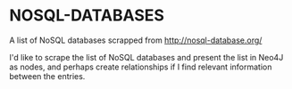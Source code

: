 # NOSQL-DATABASES
A list of NoSQL databases scrapped from http://nosql-database.org/

I'd like to scrape the list of NoSQL databases and present the list in Neo4J as nodes, and perhaps create relationships if I find relevant information between the entries.
